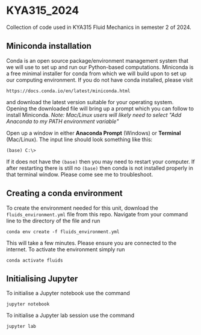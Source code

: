 # KYA315_2024
Collection of code used in KYA315 Fluid Mechanics in semester 2 of 2024.  

## Miniconda installation
Conda is an open source package/environment management system that we will use to set up and run our Python-based computations.  Miniconda is a free minimal installer for conda from which we will build upon to set up our computing environment.  If you do not have conda installed, please visit 

    https://docs.conda.io/en/latest/miniconda.html
  
and download the latest version suitable for your operating system. Opening the downloaded file will bring up a prompt which you can follow to install Miniconda. *Note: Mac/Linux users will likely need to select "Add Anaconda to my PATH environment variable"*

Open up a window in either **Anaconda Prompt** (Windows) or **Terminal** (Mac/Linux).  The input line should look something like this:

    (base) C:\>
    
If it does not have the `(base)` then you may need to restart your computer. If after restarting there is still no `(base)` then conda is not installed properly in that terminal window. Please come see me to troubleshoot. 

## Creating a conda environment
To create the environment needed for this unit, download the `fluids_environment.yml` file from this repo. Navigate from your command line to the directory of the file and run

    conda env create -f fluids_environment.yml
    
This will take a few minutes.  Please ensure you are connected to the internet. To activate the environment simply run

    conda activate fluids
    
## Initialising Jupyter
To initialise a Jupyter notebook use the command

    jupyter notebook
    
To initialise a Jupyter lab session use the command

    jupyter lab
